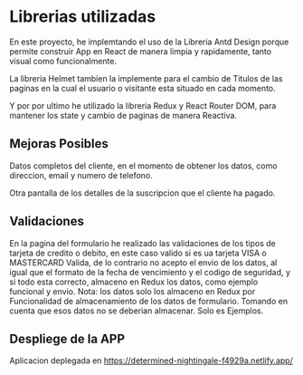 # Librerias utilizadas

En este proyecto, he implemtando el uso de la Libreria Antd Design porque permite construir App en React de manera limpia y rapidamente, tanto visual como funcionalmente.

La libreria Helmet tambien la implemente para el cambio de Titulos de las paginas en la cual el usuario o visitante esta situado en cada momento.

Y por por ultimo he utilizado la libreria Redux y React Router DOM, para mantener los state y cambio de paginas de manera Reactiva.

## Mejoras Posibles

Datos completos del cliente, en el momento de obtener los datos, como direccion, email y numero de telefono.

Otra pantalla de los detalles de la suscripcion que el cliente ha pagado.

## Validaciones

En la pagina del formulario he realizado las validaciones de los tipos de tarjeta de credito o debito, en este caso valido si es ua tarjeta VISA o MASTERCARD Valida, de lo contrario no acepto el envio de los datos, al igual que el formato de la fecha de vencimiento y el codigo de seguridad, y si todo esta correcto, almaceno en Redux los datos, como ejemplo funcional y envio. Nota: los datos solo los almaceno en Redux por Funcionalidad de almacenamiento de los datos de formulario. Tomando en cuenta que esos datos no se deberian almacenar. Solo es Ejemplos.

## Despliege de la APP

Aplicacion deplegada en https://determined-nightingale-f4929a.netlify.app/
